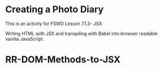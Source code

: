 # Creating a Photo Diary

This is an activity for FSWD Lesson 7.1.3- JSX

Writing HTML with JSX and transpiling with Babel into browser readable vanilla JavaScript.

# RR-DOM-Methods-to-JSX
